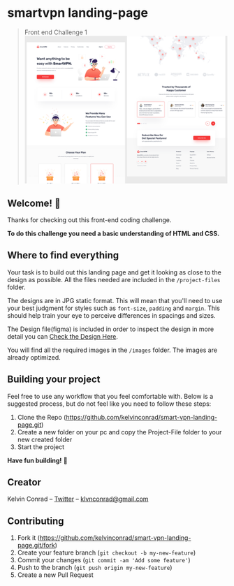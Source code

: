 # smartvpn landing-page

>Front end Challenge 1
![](banner.jpg)

## Welcome! 👋

Thanks for checking out this front-end coding challenge.

**To do this challenge you need a basic understanding of HTML and CSS.**

## Where to find everything

Your task is to build out this landing page and get it looking as close to the design as possible. All the files needed are included in the `/project-files` folder.

The designs are in JPG static format. This will mean that you'll need to use your best judgment for styles such as `font-size`, `padding` and `margin`. This should help train your eye to perceive differences in spacings and sizes.

The Design file(figma) is included in order to inspect the design in more detail you can [Check the Design Here](https://www.figma.com/file/Pxiku3dcGuyBmUcSovrqu9/Vpn-Landing-Page?node-id=0%3A1).

You will find all the required images in the `/images` folder. The images are already optimized.

## Building your project

Feel free to use any workflow that you feel comfortable with. Below is a suggested process, but do not feel like you need to follow these steps:

1. Clone the Repo (https://github.com/kelvinconrad/smart-vpn-landing-page.git)
2. Create a new folder on your pc and copy the Project-File folder to your new created folder
3. Start the project

**Have fun building!** 🚀

## Creator

Kelvin Conrad – [Twitter](https://twitter.com/Klvnconrad) – klvnconrad@gmail.com

## Contributing

1. Fork it (<https://github.com/kelvinconrad/smart-vpn-landing-page.git/fork>)
2. Create your feature branch (`git checkout -b my-new-feature`)
3. Commit your changes (`git commit -am 'Add some feature'`)
4. Push to the branch (`git push origin my-new-feature`)
5. Create a new Pull Request

